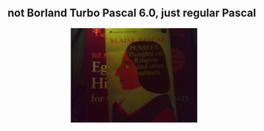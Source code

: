 ## not Borland Turbo Pascal 6.0, just regular Pascal

<p align="center">
  <img src="https://github.com/stan-alam/philosophy/blob/master/Pascal/images/PICT0128.JPG" width="50%" height="50%">
</p>